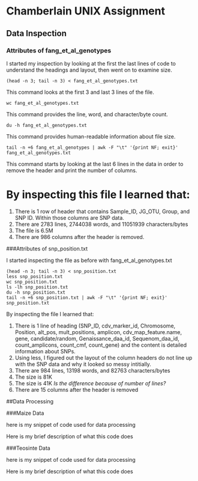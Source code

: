 # Chamberlain UNIX Assignment

## Data Inspection

### Attributes of fang_et_al_genotypes

I started my inspection by looking at the first the last lines of code to understand the headings and layout, then went on to examine size.
    

    (head -n 3; tail -n 3) < fang_et_al_genotypes.txt
This command looks at the first 3 and last 3 lines of the file.

    wc fang_et_al_genotypes.txt
This command provides the line, word, and character/byte count.
  
    du -h fang_et_al_genotypes.txt
This command provides human-readable information about file size.
  
    tail -n +6 fang_et_al_genotypes | awk -F "\t" '{print NF; exit}' fang_et_al_genotypes.txt
This command starts by looking at the last 6 lines in the data in order to remove the header and print the number of columns.
 

By inspecting this file I learned that:
=
1. There is 1 row of header that contains Sample_ID, JG_OTU, Group, and SNP ID. Within those columns are SNP data. 
2. There are 2783 lines, 2744038 words, and 11051939 characters/bytes
3. The file is 6.5M
4. There are 986 columns after the header is removed.


###Attributes of snp_position.txt

I started inspecting the file as before with fang_et_al_genotypes.txt

    (head -n 3; tail -n 3) < snp_position.txt
    less snp_position.txt
    wc snp_position.txt
    ls -lh snp_position.txt
    du -h snp_position.txt
    tail -n +6 snp_position.txt | awk -F "\t" '{print NF; exit}' snp_position.txt

By inspecting the file I learned that:
1. There is 1 line of heading (SNP_ID, cdv_marker_id, Chromosome, Position, alt_pos, mult_positions, amplicon, cdv_map_feature.name, gene,   candidate/random, Genaissance_daa_id,   Sequenom_daa_id, count_amplicons, count_cmf, count_gene) and the content is detailed information about SNPs.
2. Using less, I figured out the layout of the column headers do not line up with the SNP data and why it looked so messy intitially.
3. There are 984 lines, 13198 words, and 82763 characters/bytes
4. The size is 81K
5. The size is 41K *Is the difference because of number of lines?*
6. There are 15 columns after the header is removed


##Data Processing

###Maize Data

here is my snippet of code used for data processing

Here is my brief description of what this code does

###Teosinte Data

here is my snippet of code used for data processing

Here is my brief description of what this code does
